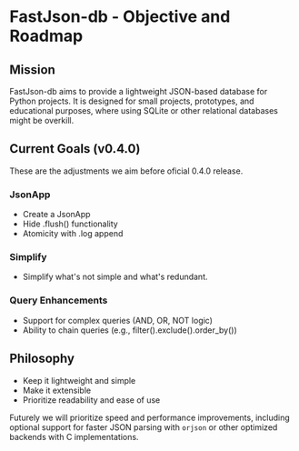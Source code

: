 # FastJson-db - Objective and Roadmap #

## Mission ##

FastJson-db aims to provide a lightweight JSON-based database for Python projects. It is designed for small projects, prototypes, and educational purposes, where using SQLite or other relational databases might be overkill.

## Current Goals (v0.4.0) ##

These are the adjustments we aim before oficial 0.4.0 release.

### JsonApp ###

- Create a JsonApp
- Hide .flush() functionality
- Atomicity with .log append

### Simplify ###

- Simplify what's not simple and what's redundant.

### Query Enhancements ###

- Support for complex queries (AND, OR, NOT logic)
- Ability to chain queries (e.g., filter().exclude().order_by())

## Philosophy ##

- Keep it lightweight and simple
- Make it extensible
- Prioritize readability and ease of use

Futurely we will prioritize speed and performance improvements, including optional support for faster JSON parsing with `orjson` or other optimized backends with C implementations.
